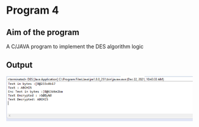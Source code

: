 # Program 4

## Aim of the program
A C/JAVA program to implement the DES algorithm logic

## Output
![output](program4_Output.png)
